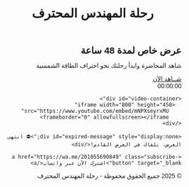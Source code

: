 
<html lang="ar" dir="rtl">
<head>
  <meta charset="UTF-8" />
  <meta name="viewport" content="width=device-width, initial-scale=1.0" />
  <title>عرض خـــاص -رحلة المهندس المحترف</title>
  <link href="https://fonts.googleapis.com/css2?family=Cairo:wght@400;700&display=swap" rel="stylesheet" />
<style>
  * {
    margin: 0;
    padding: 0;
    box-sizing: border-box;
    font-family: 'Cairo', sans-serif;
  }

  body {
    background: #fdf6e3;
    color: #222;
    line-height: 1.6;
  }

  header {
    padding: 20px 40px;
    background-color: #fff8e1;
    display: flex;
    justify-content: space-between;
    align-items: center;
    border-bottom: 1px solid #ddd;
  }

  header h1 {
    font-size: 24px;
    color: #7c5e10;
  }

  .hero {
    position: relative;
    background-image: url('Images/hero.png');
    background-size: cover;
    background-position: center;
    height: 100vh;
    display: flex;
    align-items: center;
    justify-content: center;
    text-align: center;
  }

  .hero::after {
    content: '';
    position: absolute;
    top: 0; left: 0;
    width: 100%; height: 100%;
    background-color: rgba(255, 248, 225, 0.6);
    z-index: 1;
  }

  .hero-content {
    position: relative;
    z-index: 2;
    max-width: 800px;
    padding: 20px;
  }

  .hero h2 {
    font-size: 36px;
    margin-bottom: 20px;
    color: #7c5e10;
  }

  .hero p {
    font-size: 18px;
    color: #4a3f25;
    margin-bottom: 30px;
  }

  .hero a.button {
    padding: 12px 30px;
    background-color: #ffba00;
    color: #000;
    font-weight: bold;
    border: none;
    border-radius: 8px;
    text-decoration: none;
    font-size: 18px;
    transition: background-color 0.3s;
  }

  .hero a.button:hover {
    background-color: #ffaa00;
  }

  #video {
    padding: 60px 20px;
    text-align: center;
    background-color: #fffdf5;
  }

  iframe {
    max-width: 100%;
    border-radius: 12px;
  }

  #countdown {
    font-size: 28px;
    margin-bottom: 30px;
    color: #aa8800;
    font-weight: bold;
  }

  .digital-timer {
    font-size: 48px;
    font-weight: bold;
    color: #aa8800;
    background: #fff3c4;
    padding: 20px 40px;
    border-radius: 12px;
    display: inline-block;
    margin-bottom: 30px;
    box-shadow: 0 0 20px rgba(170, 136, 0, 0.2);
  }

  #expired-message {
    font-size: 24px;
    color: red;
    margin-top: 20px;
  }

  .subscribe-button {
    margin-top: 30px;
    padding: 15px 30px;
    background-color: #ffba00;
    color: #000;
    border: none;
    border-radius: 10px;
    font-size: 18px;
    font-weight: bold;
    cursor: pointer;
    text-decoration: none;
  }

  .subscribe-button:hover {
    background-color: #ffaa00;
  }

  footer {
    background-color: #fff3c4;
    text-align: center;
    padding: 20px;
    color: #555;
    font-size: 14px;
    margin-top: 60px;
  }
</style>



</head>
<body>

  <header>
    <h1>رحلة المهندس المحترف</h1>
  </header>

  <section class="hero">
    <div class="hero-content">
      <h2>عرض خاص لمدة 48 ساعة</h2>
      <p>شاهد المحاضرة وابدأ رحلتك نحو احتراف الطاقة الشمسية</p>
      <a href="#video" class="button">شــاهد الآن</a>
    </div>
  </section>

  <section id="video">
<div id="countdown" class="digital-timer">00:00:00</div>

    <div id="video-container">
      <iframe width="800" height="450"
        src="https://www.youtube.com/embed/mNPXseyrxMU"
        frameborder="0" allowfullscreen></iframe>
    </div>

    <div id="expired-message" style="display:none;">⛔ انتهى العرض، نلقاك في العرض القادم!</div>

    <a href="https://wa.me/201055690849" class="subscribe-button" target="_blank">اشترك الآن عبر واتساب</a>
  </section>

  <footer>
    &copy; 2025 جميع الحقوق محفوظة - رحلة المهندس المحترف
  </footer>

<script>
  function startCountdown() {
    const countdownEl = document.getElementById("countdown");
    const videoContainer = document.getElementById("video-container");
    const expiredMessage = document.getElementById("expired-message");

    let savedTime = localStorage.getItem("offer_expiry");
    if (!savedTime) {
      const expiryTime = new Date().getTime() + 48 * 60 * 60 * 1000;
      localStorage.setItem("offer_expiry", expiryTime);
      savedTime = expiryTime;
    }

    const interval = setInterval(() => {
      const now = new Date().getTime();
      const distance = savedTime - now;

      if (distance <= 0) {
        clearInterval(interval);
        countdownEl.style.display = "none";
        videoContainer.style.display = "none";
        expiredMessage.style.display = "block";
        return;
      }

      const hours = String(Math.floor((distance % (1000 * 60 * 60 * 24)) / (1000 * 60 * 60))).padStart(2, '0');
      const minutes = String(Math.floor((distance % (1000 * 60 * 60)) / (1000 * 60))).padStart(2, '0');
      const seconds = String(Math.floor((distance % (1000 * 60)) / 1000)).padStart(2, '0');

      countdownEl.textContent = `${hours}:${minutes}:${seconds}`;
    }, 1000);
  }

  window.onload = startCountdown;
</script>

</body>
</html>
